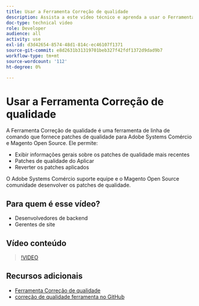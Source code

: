 ```yaml
---
title: Usar a Ferramenta Correção de qualidade
description: Assista a este vídeo técnico e aprenda a usar o Ferramenta Correção de qualidade para Adobe Systems Comércio e Magento Open Source.
doc-type: technical video
role: Developer
audience: all
activity: use
exl-id: d3d42654-8574-48d1-814c-ec46107f1371
source-git-commit: e8d2631b31319701beb327f42fdf1372d9dad9b7
workflow-type: tm+mt
source-wordcount: '112'
ht-degree: 0%

---
```


# Usar a Ferramenta Correção de qualidade

A Ferramenta Correção de qualidade é uma ferramenta de linha de comando que fornece patches de qualidade para Adobe Systems Comércio e Magento Open Source. Ele permite:

- Exibir informações gerais sobre os patches de qualidade mais recentes
- Patches de qualidade do Aplicar
- Reverter os patches aplicados

O Adobe Systems Comércio suporte equipe e o Magento Open Source comunidade desenvolver os patches de qualidade.

## Para quem é esse vídeo?

- Desenvolvedores de backend
- Gerentes de site

## Vídeo conteúdo

>[!VIDEO](https://video.tv.adobe.com/v/344000?quality=12&learn=on)

## Recursos adicionais

- [Ferramenta Correção de qualidade](https://experienceleague.adobe.com/tools/commerce-quality-patches/index.html)
- [correção de qualidade ferramenta no GitHub](https://github.com/magento/quality-patches)
